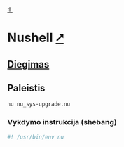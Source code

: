 [&uArr;](./readme.md)

# Nushell [&#x2B67;](https://www.nushell.sh/)

## [Diegimas](../install/nu_readme.md)

## Paleistis

```bash
nu nu_sys-upgrade.nu
```

### Vykdymo instrukcija (shebang)

```bash
#! /usr/bin/env nu
```
